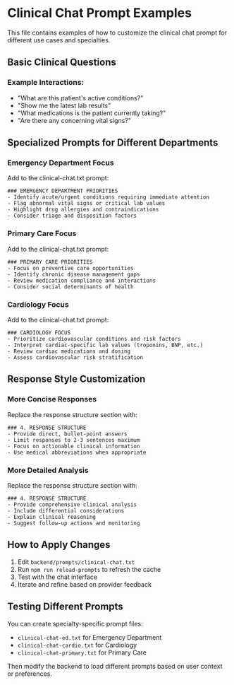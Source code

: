 # Clinical Chat Prompt Examples

This file contains examples of how to customize the clinical chat prompt for different use cases and specialties.

## Basic Clinical Questions

### Example Interactions:
- "What are this patient's active conditions?"
- "Show me the latest lab results"
- "What medications is the patient currently taking?"
- "Are there any concerning vital signs?"

## Specialized Prompts for Different Departments

### Emergency Department Focus
Add to the clinical-chat.txt prompt:
```
### EMERGENCY DEPARTMENT PRIORITIES
- Identify acute/urgent conditions requiring immediate attention
- Flag abnormal vital signs or critical lab values
- Highlight drug allergies and contraindications
- Consider triage and disposition factors
```

### Primary Care Focus
Add to the clinical-chat.txt prompt:
```
### PRIMARY CARE PRIORITIES
- Focus on preventive care opportunities
- Identify chronic disease management gaps
- Review medication compliance and interactions
- Consider social determinants of health
```

### Cardiology Focus
Add to the clinical-chat.txt prompt:
```
### CARDIOLOGY FOCUS
- Prioritize cardiovascular conditions and risk factors
- Interpret cardiac-specific lab values (troponins, BNP, etc.)
- Review cardiac medications and dosing
- Assess cardiovascular risk stratification
```

## Response Style Customization

### More Concise Responses
Replace the response structure section with:
```
### 4. RESPONSE STRUCTURE
- Provide direct, bullet-point answers
- Limit responses to 2-3 sentences maximum
- Focus on actionable clinical information
- Use medical abbreviations when appropriate
```

### More Detailed Analysis
Replace the response structure section with:
```
### 4. RESPONSE STRUCTURE
- Provide comprehensive clinical analysis
- Include differential considerations
- Explain clinical reasoning
- Suggest follow-up actions and monitoring
```

## How to Apply Changes

1. Edit `backend/prompts/clinical-chat.txt`
2. Run `npm run reload-prompts` to refresh the cache
3. Test with the chat interface
4. Iterate and refine based on provider feedback

## Testing Different Prompts

You can create specialty-specific prompt files:
- `clinical-chat-ed.txt` for Emergency Department
- `clinical-chat-cardio.txt` for Cardiology
- `clinical-chat-primary.txt` for Primary Care

Then modify the backend to load different prompts based on user context or preferences.